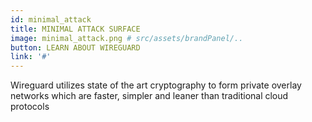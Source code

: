 ```yaml
---
id: minimal_attack
title: MINIMAL ATTACK SURFACE
image: minimal_attack.png # src/assets/brandPanel/..
button: LEARN ABOUT WIREGUARD
link: '#'
---
```


Wireguard utilizes state of the art cryptography to form private overlay networks which are  faster, simpler and leaner than traditional cloud protocols
